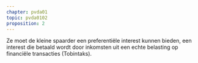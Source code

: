 ```yaml
---
chapter: pvda01
topic: pvda0102
proposition: 2
---
```

Ze moet de kleine spaarder een preferentiële interest kunnen bieden, een interest die betaald wordt door inkomsten uit een echte belasting op financiële transacties (Tobintaks).

